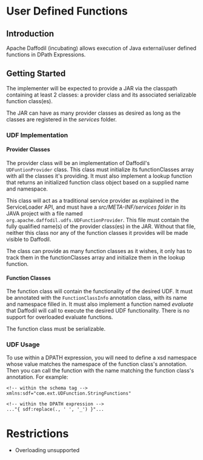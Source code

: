 <!--
  Licensed to the Apache Software Foundation (ASF) under one or more
  contributor license agreements.  See the NOTICE file distributed with
  this work for additional information regarding copyright ownership.
  The ASF licenses this file to You under the Apache License, Version 2.0
  (the "License"); you may not use this file except in compliance with
  the License.  You may obtain a copy of the License at

      http://www.apache.org/licenses/LICENSE-2.0

  Unless required by applicable law or agreed to in writing, software
  distributed under the License is distributed on an "AS IS" BASIS,
  WITHOUT WARRANTIES OR CONDITIONS OF ANY KIND, either express or implied.
  See the License for the specific language governing permissions and
  limitations under the License.
-->

# User Defined Functions

## Introduction

Apache Daffodil (incubating) allows execution of Java external/user defined functions in DPath Expressions.

## Getting Started

The implementer will be expected to provide a JAR via the classpath containing at least 2 classes: a provider class and its associated serializable function class(es).

The JAR can have as many provider classes as desired as long as the classes are registered in the *services* folder.

### UDF Implementation

#### Provider Classes

The provider class will be an implementation of Daffodil's `UDFuntionProvider` class. This class must initialize its functionClasses array with all the classes it's providing. It must also implement a lookup function that returns an initialized function class object based on a supplied name and namespace. 

This class will act as a traditional service provider as explained in the ServiceLoader API, and must have a *src/META-INF/services folder* in its JAVA project with a file named `org.apache.daffodil.udfs.UDFunctionProvider`. This file must contain the fully qualified name(s) of the provider class(es) in the JAR. Without that file, neither this class nor any of the function classes it provides will be made visible to Daffodil.

The class can provide as many function classes as it wishes, it only has to track them in the functionClasses array and initialize them in the lookup function.

#### Function Classes

The function class will contain the functionality of the desired UDF. It must be annotated with the `FunctionClassInfo` annotation class, with its name and namespace filled in. It must also implement a function named *evaluate* that Daffodil will call to execute the desired UDF functionality. There is no support for overloaded evaluate functions.

The function class must be serializable.

### UDF Usage

To use within a DPATH expression, you will need to define a xsd namespace whose value matches the namespace of the function class's annotation. Then you can call the function with the name matching the function class's annotation. For example:

```
<!-- within the schema tag -->
xmlns:sdf="com.ext.UDFunction.StringFunctions"

<!-- within the DPATH expression -->
..."{ sdf:replace(., ' ', '_') }"...
```

# Restrictions

- Overloading unsupported

